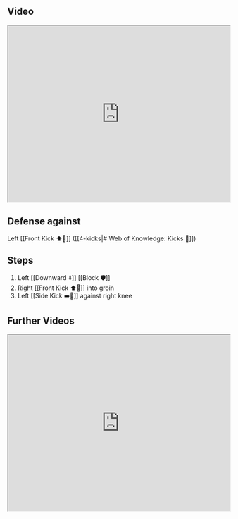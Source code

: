 ## Video

<iframe src="https://www.youtube.com/embed/Ks7n7LfrHkw" width="100%" height="400"></iframe>

## Defense against

Left [[Front Kick ⬆️🦵]] ([[4-kicks|# Web of Knowledge: Kicks 🦶]])

## Steps

1. Left [[Downward ⬇️]] [[Block 🛡️]]
2. Right [[Front Kick ⬆️🦵]] into groin 
3. Left [[Side Kick ➡️🦵]] against right knee

## Further Videos

<iframe src="https://www.youtube.com/embed/IXZ6kr4VHQw?start=273&end=288" width="100%" height="400"></iframe>